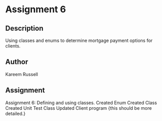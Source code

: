 # Assignment 6

## Description
Using classes and enums to determine mortgage payment options for clients.

## Author
Kareem Russell

## Assignment
Assignment 6: Defining and using classes.
Created Enum
Created Class
Created Unit Test Class
Updated Client program
{this should be more detailed.}